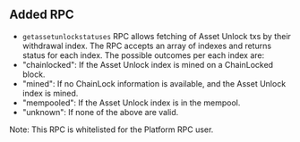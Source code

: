 Added RPC
--------

- `getassetunlockstatuses` RPC allows fetching of Asset Unlock txs by their withdrawal index. The RPC accepts an array of indexes and returns status for each index.
The possible outcomes per each index are:
- "chainlocked": If the Asset Unlock index is mined on a ChainLocked block.
- "mined": If no ChainLock information is available, and the Asset Unlock index is mined.
- "mempooled": If the Asset Unlock index is in the mempool.
- "unknown": If none of the above are valid.

Note: This RPC is whitelisted for the Platform RPC user.
